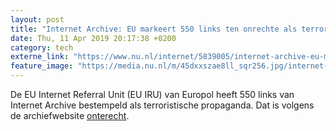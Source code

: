 ```yaml
---
layout: post
title: "Internet Archive: EU markeert 550 links ten onrechte als terroristisch"
date: Thu, 11 Apr 2019 20:17:38 +0200
category: tech
externe_link: "https://www.nu.nl/internet/5839005/internet-archive-eu-markeert-550-links-ten-onrechte-als-terroristisch.html"
feature_image: "https://media.nu.nl/m/45dxxszae8ll_sqr256.jpg/internet-archive-eu-markeert-550-links-ten-onrechte-als-terroristisch.jpg"
---
```


De EU Internet Referral Unit (EU IRU) van Europol heeft 550 links van Internet Archive bestempeld als terroristische propaganda. Dat is volgens de archiefwebsite <a href="https://blog.archive.org/2019/04/10/official-eu-agencies-falsely-report-more-than-550-archive-org-urls-as-terrorist-content/" target="_blank">onterecht</a>.
